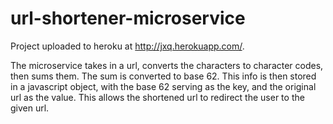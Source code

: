 # url-shortener-microservice

Project uploaded to heroku at http://jxq.herokuapp.com/.

The microservice takes in a url, converts the characters to character codes, 
then sums them. The sum is converted to base 62. This info is then stored in 
a javascript object, with the base 62 serving as the key, and the original
url as the value. This allows the shortened url to redirect the user to the 
given url.
